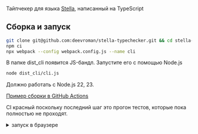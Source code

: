 Тайпчекер для языка [Stella](https://fizruk.github.io/stella/), написанный на TypeScript

## Сборка и запуск

```bash
git clone git@github.com:deevroman/stella-typechecker.git && cd stella-typechecker
npm ci
npx webpack --config webpack.config.js --name cli
```

В папке dist_cli появится JS-бандл. Запустите его с помощью Node.js

```bash
node dist_cli/cli.js 
```

Должно работать с Node.js 22, 23.

[Пример сборки в GitHub Actions](https://github.com/deevroman/stella-typechecker/blob/master/.github/workflows/tests.yml)

CI красный поскольку последний шаг это прогон тестов, которые пока полностью не проходят.

<details>
<summary>запуск в браузере</summary>

Было бы странно не запустить TypeScript-код в браузере https://deevroman.github.io/stella-typechecker

Локальный запуск: `npm run dev`

</details>
